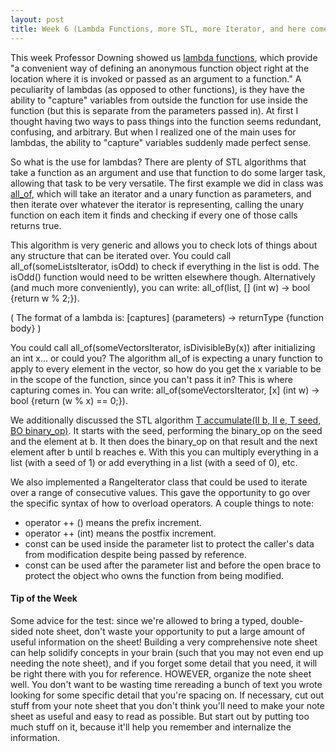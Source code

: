 ```yaml
---
layout: post
title: Week 6 (Lambda Functions, more STL, more Iterator, and here comes Test 1)
---
```


This week Professor Downing showed us [lambda functions](https://msdn.microsoft.com/en-us/library/dd293608.aspx), which provide "a convenient way of defining an anonymous function object right at the location where it is invoked or passed as an argument to a function." A peculiarity of lambdas (as opposed to other functions), is they have the ability to "capture" variables from outside the function for use inside the function (but this is separate from the parameters passed in). At first I thought having two ways to pass things into the function seems redundant, confusing, and arbitrary. But when I realized one of the main uses for lambdas, the ability to "capture" variables suddenly made perfect sense.

So what is the use for lambdas? There are plenty of STL algorithms that take a function as an argument and use that function to do some larger task, allowing that task to be very versatile. The first example we did in class was [all_of](http://www.cplusplus.com/reference/algorithm/all_of/), which will take an iterator and a unary function as parameters, and then iterate over whatever the iterator is representing, calling the unary function on each item it finds and checking if every one of those calls returns true.

This algorithm is very generic and allows you to check lots of things about any structure that can be iterated over. You could call all_of(someListsIterator, isOdd) to check if everything in the list is odd. The isOdd() function would need to be written elsewhere though. Alternatively (and much more conveniently), you can write: all_of(list, [] (int w) -> bool {return w % 2;}).

( The format of a lambda is: [captures] (parameters) -> returnType {function body} )

You could call all_of(someVectorsIterator, isDivisibleBy(x)) after initializing an int x... or could you? The algorithm all_of is expecting a unary function to apply to every element in the vector, so how do you get the x variable to be in the scope of the function, since you can't pass it in? This is where capturing comes in. You can write: all_of(someVectorsIterator, [x] (int w) -> bool {return (w % x) == 0;}).

We additionally discussed the STL algorithm [T accumulate(II b, II e, T seed, BO binary_op)](http://www.cplusplus.com/reference/numeric/accumulate/). It starts with the seed, performing the binary_op on the seed and the element at b. It then does the binary_op on that result and the next element after b until b reaches e. With this you can multiply everything in a list (with a seed of 1) or add everything in a list (with a seed of 0), etc.

We also implemented a RangeIterator<T> class that could be used to iterate over a range of consecutive values. This gave the opportunity to go over the specific syntax of how to overload operators. A couple things to note:
- operator ++ () means the prefix increment.
- operator ++ (int) means the postfix increment.
- const can be used inside the parameter list to protect the caller's data from modification despite being passed by reference.
- const can be used after the parameter list and before the open brace to protect the object who owns the function from being modified.

#### Tip of the Week

Some advice for the test: since we're allowed to bring a typed, double-sided note sheet, don't waste your opportunity to put a large amount of useful information on the sheet! Building a very comprehensive note sheet can help solidify concepts in your brain (such that you may not even end up needing the note sheet), and if you forget some detail that you need, it will be right there with you for reference. HOWEVER, organize the note sheet well. You don't want to be wasting time rereading a bunch of text you wrote looking for some specific detail that you're spacing on. If necessary, cut out stuff from your note sheet that you don't think you'll need to make your note sheet as useful and easy to read as possible. But start out by putting too much stuff on it, because it'll help you remember and internalize the information.
